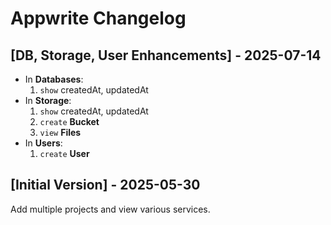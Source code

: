 # Appwrite Changelog

## [DB, Storage, User Enhancements] - 2025-07-14

- In **Databases**:
    1. `show` createdAt, updatedAt
- In **Storage**:
    1. `show` createdAt, updatedAt
    2. `create` **Bucket**
    3. `view` **Files**
- In **Users**:
    1. `create` **User**

## [Initial Version] - 2025-05-30

Add multiple projects and view various services.